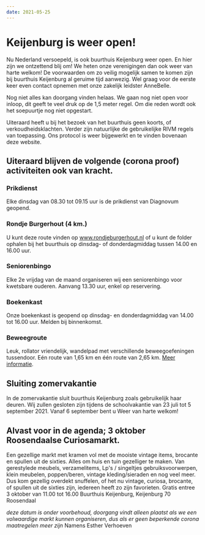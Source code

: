 ```yaml
---
date: 2021-05-25
---
```


# Keijenburg is weer open!

Nu Nederland versoepeld, is ook buurthuis Keijenburg weer open. En hier zijn we ontzettend blij om!
We heten onze verenigingen dan ook weer van harte welkom! De voorwaarden om zo veilig mogelijk samen te komen zijn bij buurthuis Keijenburg al geruime tijd aanwezig. Wel graag voor de eerste keer even contact opnemen met onze zakelijk leidster AnneBelle.

Nog niet alles kan doorgang vinden helaas.
We gaan nog niet open voor inloop, dit geeft te veel druk op de 1,5 meter regel. Om die reden wordt ook het soepuurtje nog niet opgestart.

Uiteraard heeft u bij het bezoek van het buurthuis geen koorts, of verkoudheidsklachten. 
Verder zijn natuurlijke de gebruikelijke RIVM regels van toepassing.
Ons protocol is weer bijgewerkt en te vinden bovenaan deze website. 

## Uiteraard blijven de volgende (corona proof) activiteiten ook van kracht.

### Prikdienst
Elke dinsdag van 08.30 tot 09.15 uur is de prikdienst van Diagnovum geopend.

### Rondje Burgerhout (4 km.)
U kunt deze route vinden op www.rondjeburgerhout.nl of u kunt de folder ophalen bij het buurthuis op dinsdag- of donderdagmiddag tussen 14.00 en 16.00 uur.

### Seniorenbingo
Elke 2e vrijdag van de maand organiseren wij een seniorenbingo voor kwetsbare ouderen. Aanvang 13.30 uur, enkel op reservering.

### Boekenkast
Onze boekenkast is geopend op dinsdag- en donderdagmiddag van 14.00 tot 16.00 uur. Melden bij binnenkomst.

### Beweegroute
Leuk, rollator vriendelijk, wandelpad met verschillende beweegoefeningen tussendoor. Eén route van 1,65 km en één route van 2,65 km. <a href="/buurthuiskeijenburg/files/beweegroute.pdf">Meer informatie</a>.

## Sluiting zomervakantie
 In de zomervakantie sluit buurthuis Keijenburg zoals gebruikelijk haar deuren. Wij zullen gesloten zijn tijdens de schoolvakantie van 23 juli tot 5 september 2021.
 Vanaf 6 september bent u Weer van harte welkom!

## Alvast voor in de agenda; 3 oktober Roosendaalse Curiosamarkt.
Een gezellige markt met kramen vol met de mooiste vintage items, brocante en spullen uit de sixties. Alles om huis en tuin gezelliger te maken. Van gerestylede meubels, verzamelitems, Lp's / singeltjes
gebruiksvoorwerpen, klein meubelen, poppen/beren, vintage kleding/sieraden en nog veel meer. Dus kom gezellig overdekt snuffelen, of het nu vintage, curiosa, brocante, of spullen uit de sixties zijn, iedereen heeft zo zijn favorieten. Gratis entree 3 oktober van 11.00 tot 16.00 Buurthuis Keijenburg, Keijenburg 70 Roosendaal

*deze datum is onder voorbehoud, doorgang vindt alleen plaatst als we een volwaardige markt kunnen organiseren, dus als er geen beperkende corona maatregelen meer zijn*
Namens Esther Verhoeven  
